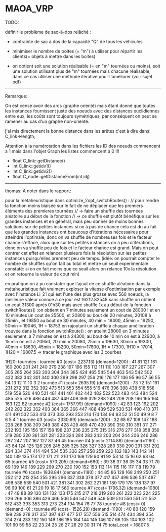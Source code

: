 # MAOA_VRP

TODO:

définir le problème de sac-à-dos relâché :

- contrainte de sac à dos de la capacité "Q" de tous les véhicules
- minimiser le nombre de boites (= "m") à utiliser pour répartir les clients(= objets à mettre dans les boites)

- on obtient soit une solution réalisable (= en "m" tournées ou moins), soit une solution utilisant plus de "m" tournées mais chacune réalisable, dans ce cas utiliser une méthode itérative pour l'améliorer (voir sujet pdf)

_______________________________

Remarque:


On est censé avoir des arcs (graphe orienté) mais étant donné que toutes les instances fournissent juste des noeuds avec des distances euclidiennes entre eux, les coûts sont toujours symétriques, par conséquent on peut se ramener au cas d'un graphe non-orienté.

j'ai mis directement la bonne distance dans les arêtes c'est  à dire dans: C_link->length;

Attention à la numérotation dans les fichiers les ID des noeuds commencent à 1 mais dans l'objet Graph les listes commencent à 0 !!!

- float C_link::getDistance()
- int C_link::getidv1()
- int C_link::getidv2()
- float C_node::getDistanceFrom(int idj)


_______________________________
thomas:
A noter dans le rapport:

pour la métaheuristique
dans  optimize_2opt_switchRoutes() : 
  // pour rendre la fonction moins biaisée sur le fait de ne déplacer que les premiers éléments des premieres tournées
  // -> faire un shuffle des tournées aléatoire au début de la fonction
  // -> ce shuffle est plutôt bénéfique sur les grandes instances et en général, mais peu donner de moins bonnes solutions sur de petites instances si on à pas de chance
cela est du au fait que les grandes instances ont beaucoup d'itérations nécessaires pour atteindre l'optimale, donc on va shuffle de nombreuses fois et le facteur chance s'efface, alors que sur les petites instances on à peu d'itérations, donc on va shuffle peu de fois et le facteur chance est grand. Mais on peut contrer cet effet en relancer plusieurs fois la résolution sur les petites instances puisqu'elles prennent peu de temps.
(idée: on pourrait compter le nombre de shuffles qu'on fait au total et mettre un seuil experimentale constaté: si on en fait moins que ce seuil alors on relance 10x la résolution et on retourne la valeur de cout min)
  
en pratique on à pu constater que l'ajout de ce shuffle aléatoire dans la métaheuristique fait vraiment exploser la vitesse d'optimisation
par exemple avec l'instance Li_21 qui est l'une des plus grosse avec 560 noeuds, la meilleure valeur connue à ce jour est 16212.82548
sans shuffle on obtient un cout 31300 après 01h30
mais avec shuffle 1x au début de la fonction switchRoutes() :on obtient en 7 minutes seulement un cout de 28000 ! et en 10 minutes un cout de 25500, et 20800 au bout de 20 minutes, 20108 à 25min , et 19850 au bout de 30 minutes, 40 min = 19400, 45min = 19250, 50min = 19046, 1H = 18753
en rajoutant un shuffle à chaque amélioration trouvée dans la fonction switchRoute() : on atteint 28000 en 3 minutes seulement. à 7 minutes on est à 24300, au bout de 10 min on est à 22900, à 15 min on est à 20950, 20 min = 20080, 25min = 19630, 30min = 19300, 40min = 18630, 45min = 18200, 50min=17800, 1H = 17300, 1H10 = 17014, 1H20 =  16807.5
=> tracer le graphique avec les 3 courbes



1H20:
tournées : 
	 tournée #0 (cost= 2237.13) (demand=1200) : 41 81 121 161 160 200 201 241 240 279 238 197 196 155 112 111 110 108 187 227 267 307 305 265 264 263 303 304 344 385 424 465 545 544 463 543 542 502 422 382 342 301 340 300 299 298 297 256 216 176 177 136 95 96 57 56 55 54 13 12 11 10 3 2 
	 tournée #1 (cost= 2635.19) (demand=1200) : 73 72 151 191 231 272 312 352 392 473 513 553 554 555 516 476 396 398 438 518 558 519 559 520 440 521 481 441 401 402 442 482 522 523 483 443 484 524 485 525 526 486 446 487 449 409 369 329 288 248 209 208 166 165 164 163 122 82 
	 tournée #2 (cost= 1757.99) (demand=1090) : 42 83 123 162 202 242 282 322 362 403 364 365 366 447 488 489 529 530 531 490 410 371 411 491 532 533 413 373 333 293 253 214 174 134 94 93 52 51 50 49 9 8 7 6 5 4 1 
	 tournée #3 (cost= 2330.69) (demand=1200) : 32 68 67 106 147 188 228 268 308 309 349 389 428 429 469 470 430 390 350 310 351 311 271 232 193 195 156 157 158 198 237 236 235 275 315 316 276 277 318 358 359 319 280 320 361 321 281 323 324 284 283 243 203 204 244 206 246 286 287 247 207 167 127 87 46 45 
	 tournée #4 (cost= 2114.88) (demand=1190) : 43 84 124 125 126 205 245 285 325 326 327 328 289 330 290 291 331 292 294 334 374 414 494 534 535 336 257 258 259 220 182 183 143 142 141 140 139 135 173 172 171 211 210 170 169 129 90 91 92 53 14 15 16 62 63 64 65 
	 tournée #5 (cost= 570.205) (demand=660) : 39 38 37 36 35 34 33 71 70 69 109 149 189 229 269 270 230 190 152 153 113 114 115 116 117 118 119 79 
	 tournée #6 (cost= 1838.84) (demand=1180) : 44 85 86 128 168 249 250 251 252 212 213 254 255 295 296 337 338 378 377 417 457 496 536 537 497 498 538 539 540 501 421 381 341 302 262 221 181 180 179 178 138 137 97 98 99 100 61 21 20 19 18 17 560 
	 tournée #7 (cost= 1796.32) (demand=1080) : 47 48 88 89 130 131 132 133 175 215 217 218 219 260 261 222 223 224 225 226 266 306 386 426 466 506 546 547 548 549 509 510 550 551 511 552 512 433 393 353 313 273 234 194 154 76 77 78 
	 tournée #8 (cost= 0) (demand=0) : 
	 tournée #9 (cost= 1526.29) (demand=1190) : 40 80 120 159 199 239 278 317 357 397 437 477 517 557 556 515 514 474 434 394 354 314 274 233 192 150 148 186 185 184 144 145 146 107 66 105 104 103 102 101 60 59 58 22 23 24 25 26 27 28 29 30 31 74 75 
	 total_cost = 16807.5


